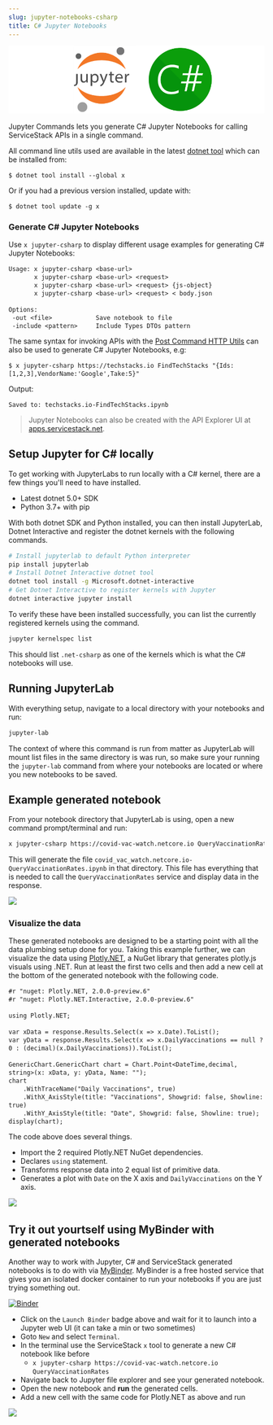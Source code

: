 ```yaml
---
slug: jupyter-notebooks-csharp
title: C# Jupyter Notebooks
---
```


![](../images/apps/jupyter-csharp.png)

Jupyter Commands lets you generate C# Jupyter Notebooks for calling ServiceStack APIs in a single command.

All command line utils used are available in the latest [dotnet tool](/dotnet-tool) which can be installed from:

    $ dotnet tool install --global x 

Or if you had a previous version installed, update with:

    $ dotnet tool update -g x

### Generate C# Jupyter Notebooks

Use `x jupyter-csharp` to display different usage examples for generating C# Jupyter Notebooks:

```
Usage: x jupyter-csharp <base-url>
       x jupyter-csharp <base-url> <request>
       x jupyter-csharp <base-url> <request> {js-object}
       x jupyter-csharp <base-url> <request> < body.json

Options:
 -out <file>            Save notebook to file
 -include <pattern>     Include Types DTOs pattern
```

The same syntax for invoking APIs with the [Post Command HTTP Utils](/post-command) can also be used to generate C# Jupyter Notebooks, e.g:

    $ x jupyter-csharp https://techstacks.io FindTechStacks "{Ids:[1,2,3],VendorName:'Google',Take:5}"

Output:

```
Saved to: techstacks.io-FindTechStacks.ipynb
```

> Jupyter Notebooks can also be created with the API Explorer UI at [apps.servicestack.net](https://apps.servicestack.net).

## Setup Jupyter for C# locally

To get working with JupyterLabs to run locally with a C# kernel, there are a few things you'll need to have installed.

- Latest dotnet 5.0+ SDK
- Python 3.7+ with pip

With both dotnet SDK and Python installed, you can then install JupyterLab, Dotnet Interactive and register the dotnet kernels with the following commands.

```bash
# Install jupyterlab to default Python interpreter
pip install jupyterlab
# Install Dotnet Interactive dotnet tool
dotnet tool install -g Microsoft.dotnet-interactive
# Get Dotnet Interactive to register kernels with Jupyter  
dotnet interactive jupyter install
```

To verify these have been installed successfully, you can list the currently registered kernels using the command.

```bash
jupyter kernelspec list
```

This should list `.net-csharp` as one of the kernels which is what the C# notebooks will use.

## Running JupyterLab

With everything setup, navigate to a local directory with your notebooks and run:

```bash
jupyter-lab
```

The context of where this command is run from matter as JupyterLab will mount list files in the same directory is was run, so make sure your running the `jupyter-lab` command from where your notebooks are located or where you new notebooks to be saved.

## Example generated notebook

From your notebook directory that JupyterLab is using, open a new command prompt/terminal and run:

```bash
x jupyter-csharp https://covid-vac-watch.netcore.io QueryVaccinationRates
```

This will generate the file `covid_vac_watch.netcore.io-QueryVaccinationRates.ipynb` in that directory. This file has everything that is needed to call the `QueryVaccinationRates` service and display data in the response.

![](https://raw.githubusercontent.com/ServiceStack/docs/master/docs/images/jupyter/jupyter-lab-csharp-example.png)

### Visualize the data

These generated notebooks are designed to be a starting point with all the data plumbing setup done for you. Taking this example further, we can visualize the data using [Plotly.NET](https://plotly.net/), a NuGet library that generates plotly.js visuals using .NET. Run at least the first two cells and then add a new cell at the bottom of the generated notebook with the following code.

```Csharp
#r "nuget: Plotly.NET, 2.0.0-preview.6"
#r "nuget: Plotly.NET.Interactive, 2.0.0-preview.6"

using Plotly.NET;

var xData = response.Results.Select(x => x.Date).ToList();
var yData = response.Results.Select(x => x.DailyVaccinations == null ? 0 : (decimal)(x.DailyVaccinations)).ToList();

GenericChart.GenericChart chart = Chart.Point<DateTime,decimal, string>(x: xData, y: yData, Name: "");
chart
    .WithTraceName("Daily Vaccinations", true)
    .WithX_AxisStyle(title: "Vaccinations", Showgrid: false, Showline: true)
    .WithY_AxisStyle(title: "Date", Showgrid: false, Showline: true);
display(chart);
```

The code above does several things.

- Import the 2 required Plotly.NET NuGet dependencies.
- Declares `using` statement.
- Transforms response data into 2 equal list of primitive data.
- Generates a plot with `Date` on the X axis and `DailyVaccinations` on the Y axis.

![](https://raw.githubusercontent.com/ServiceStack/docs/master/docs/images/jupyter/jupyter-lab-visual-example.png)

## Try it out yourtself using MyBinder with generated notebooks

Another way to work with Jupyter, C# and ServiceStack generated notebooks is to do with via [MyBinder](https://mybinder.org/). MyBinder is a free hosted service that gives you an isolated docker container to run your notebooks if you are just trying something out.

[![Binder](https://mybinder.org/badge_logo.svg)](https://mybinder.org/v2/gh/ServiceStack/jupyter-notebooks/HEAD)
- Click on the `Launch Binder` badge above and wait for it to launch into a Jupyter web UI (it can take a min or two sometimes)
- Goto `New` and select `Terminal`.
- In the terminal use the ServiceStack `x` tool to generate a new C# notebook like before
  - `x jupyter-csharp https://covid-vac-watch.netcore.io QueryVaccinationRates`
- Navigate back to Jupyter file explorer and see your generated notebook.
- Open the new notebook and **run** the generated cells.
- Add a new cell with the same code for Plotly.NET as above and run

![](https://raw.githubusercontent.com/ServiceStack/docs/master/docs/images/jupyter/jupyter-mybinder-visual-example.png)
